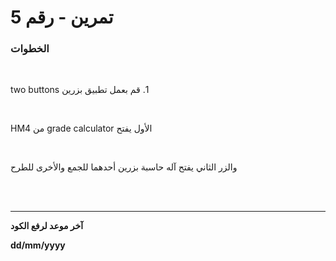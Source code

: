 
# 5 تمرين - رقم
### الخطوات 

<br>

&#x202b; 1. قم بعمل تطبيق بزرين two buttons 

<br>

&#x202b; الأول يفتح grade calculator من HM4 

<br>

&#x202b; والزر الثاني يفتح آله حاسبة بزرين أحدهما للجمع والأخرى للطرح  

<br>
<br>
<hr>
<b>آخر موعد لرفع الكود

&#x202b; dd/mm/yyyy
